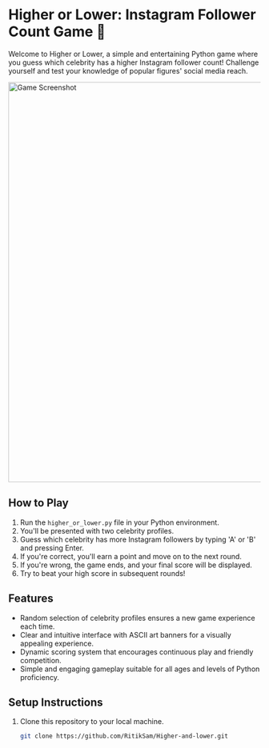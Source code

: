 # Higher or Lower: Instagram Follower Count Game 🌟

Welcome to Higher or Lower, a simple and entertaining Python game where you guess which celebrity has a higher Instagram follower count! Challenge yourself and test your knowledge of popular figures' social media reach.

<img alt="Game Screenshot" height="800" src="C:\Users\DELL\Downloads\HigherLower" width="800"/>

## How to Play
1. Run the `higher_or_lower.py` file in your Python environment.
2. You'll be presented with two celebrity profiles.
3. Guess which celebrity has more Instagram followers by typing 'A' or 'B' and pressing Enter.
4. If you're correct, you'll earn a point and move on to the next round.
5. If you're wrong, the game ends, and your final score will be displayed.
6. Try to beat your high score in subsequent rounds!

## Features
- Random selection of celebrity profiles ensures a new game experience each time.
- Clear and intuitive interface with ASCII art banners for a visually appealing experience.
- Dynamic scoring system that encourages continuous play and friendly competition.
- Simple and engaging gameplay suitable for all ages and levels of Python proficiency.

## Setup Instructions
1. Clone this repository to your local machine.
   ```bash
   git clone https://github.com/RitikSam/Higher-and-lower.git
